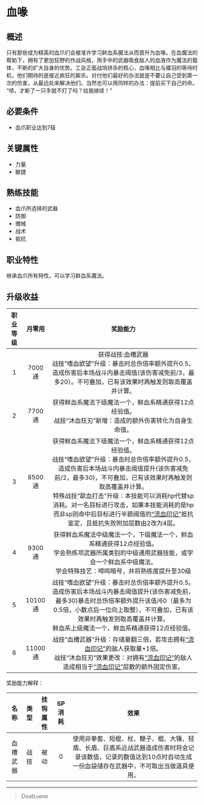 # 血喙

## 概述

只有那些成为精英的血爪们会被准许学习鲜血系魔法从而晋升为血喙。在血魔法的帮助下，拥有了更加狂野的作战风格，用手中的武器吸食敌人的血液作为魔法的载体，不断的扩大自身的优势。工会正面战场拼杀的核心，血喙相比与魇羽的等待时机，他们期待的是接近疯狂的厮杀。对付他们最好的办法就是不要让自己受到第一次的伤害，从最远处来解决他们。当然也可以用同样的办法：提前买下自己的命。<br>“啧，才断了一只手就不打了吗？给我继续！”

## 必要条件

* 血爪职业达到7级

## 关键属性

* 力量
* 敏捷

## 熟练技能

* 血爪所选择的武器
* 防御
* 缴械
* 战术
* 抵抗
  
## 职业特性

继承血爪所有特性。可以学习鲜血系魔法。

## 升级收益

职业等级|月零用|奖励能力
:--:|:--:|:--:
1|7000通|获得战技:血槽武器<br>战技“嗜血欲望”升级：暴击时总伤倍率额外提升0.5，造成伤害后本场战斗内暴击阈值(该伤害减免前/3，最多20）。不可叠加，已有该效果时再触发则取高覆盖并计算。
2|7700通|获得鲜血系魔法下级魔法一个，鲜血系精通获得12点经验值。<br>战技“沐血狂刃”新增：造成的额外伤害转化为自身生命值。
3|8500通|获得鲜血系魔法下级魔法一个，鲜血系精通获得12点经验值。<br>战技“嗜血欲望”升级：暴击时总伤倍率额外提升0.5，造成伤害后本场战斗内暴击阈值提升(该伤害减免前/2，最多30)，不可叠加，已有该效果时再触发则取高覆盖并计算。<br>特殊战技“歃血打击”升级：本技能可以消耗hp代替sp消耗。对一名目标进行攻击，如果本技能消耗的是hp而非sp则命中后目标进行半额阈值的<a href="../../../../status/mark/#流血印记" target="_blank">“流血印记”</a>抵抗鉴定，且抵抗失败附加层数由2改为4层。
4|9300通|获得鲜血系魔法中级魔法一个，下级魔法一个，鲜血系精通获得12点经验值。<br>学会熟练项武器所属类别的中级通用武器技能，或学会一个鲜血系中级魔法。<br>学会特殊技艺：啼鸣暗号，并将熟练度提升至30级
5|10100通|战技“嗜血欲望”升级：暴击时总伤倍率额外提升0.5。造成伤害后本场战斗内暴击阈值提升(该伤害减免前，最多30)暴击时总伤倍率额外提升该值/60（最多为0.5倍，小数点后一位向上取整），不可叠加，已有该效果时再触发则取高覆盖并计算。<br>鲜血系上级魔法一个，鲜血系精通获得12点经验值。
6|11000通|战技“血槽武器”升级：存储量翻三倍，若攻击拥有<a href="../../../../status/mark/#流血印记" target="_blank">“流血印记”</a>的敌人获取量+1倍。<br>战技“沐血狂刃”效果更改：对拥有<a href="../../../../status/mark/#流血印记" target="_blank">“流血印记”</a>的敌人造成相当于<a href="../../../../status/mark/#流血印记" target="_blank">“流血印记”</a>层数的额外固定伤害。

奖励能力解释：

名称|类型|挂钩属性|SP消耗|效果
:--:|:--:|:--:|:--:|:--:
血槽武器|战技|被动|0|使用非拳套、短棍、杖、鞭子、棍、大锤、轻盾、长盾、巨盾系近战武器造成伤害时将会记录该数值，记录的数值达到10点时自动生成一份血袋储存在武器中，不可取出当做道具使用。

---

> *DeatLvens*